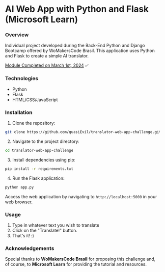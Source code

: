 #  AI Web App with Python and Flask (Microsoft Learn)

### Overview
Individual project developed during the Back-End Python and Django Bootcamp offered by WoMakersCode Brasil. This application uses Python and Flask to create a simple AI translator.

[Module Completed on March 1st, 2024](https://learn.microsoft.com/en-us/users/anapaulabadar-1984/achievements/vkaxqrzm) ✅


### Technologies
- Python
- Flask
- HTML/CSS/JavaScript

### Installation
1. Clone the repository:

``` bash
git clone https://github.com/quasiEvil/translator-web-app-challenge.git
```
2. Navigate to the project directory:
```bash
cd translator-web-app-challenge
```

3. Install dependencies using pip:
```bash
pip install -r requirements.txt
```
4. Run the Flask application:
```bash
python app.py
```
Access the web application by navigating to `http://localhost:5000` in your web browser.

### Usage
1. Type in whatever text you wish to translate
2. Click on the "Translate!" button.
3. That's it! :)

### Acknowledgements
Special thanks to **WoMakersCode Brasil** for proposing this challenge and, of course, to **Microsoft Learn** for providing the tutorial and resources.